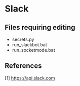 # Slack

## Files requiring editing
- secrets.py
- run_slackbot.bat
- run_socketmode.bat

## References
[1] https://api.slack.com
